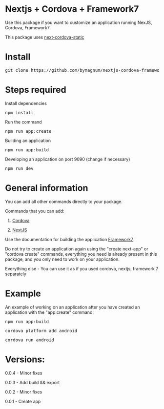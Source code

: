 # Nextjs + Cordova + Framework7

Use this package if you want to customize an application running NexJS, Cordova, Framework7

This package uses [next-cordova-static](https://www.npmjs.com/package/next-cordova-static)

# Install 
<pre>
git clone https://github.com/bymagnum/nextjs-cordova-framework7.git .
</pre>

# Steps required

Install dependencies
<pre>
npm install
</pre>

Run the command
<pre>
npm run app:create
</pre>

Building an application
<pre>
npm run app:build
</pre>


Developing an application on port 9090 (change if necessary)
<pre>
npm run dev
</pre>

# General information

You can add all other commands directly to your package.

Commands that you can add:

1. [Cordova](https://cordova.apache.org/docs/en/latest/)

2. [NextJS](https://nextjs.org/docs/getting-started)

Use the documentation for building the application [Framework7](https://framework7.io/react/)

Do not try to create an application again using the "create next-app" or "cordova create" commands, everything you need is already present in this package, and you only need to work on your application.

Everything else - You can use it as if you used cordova, nextjs, framework 7 separately

# Example

An example of working on an application after you have created an application with the "app:create" command:

<pre>
npm run app:build
</pre>

<pre>
cordova platform add android
</pre>

<pre>
cordova run android
</pre>


# Versions:
0.0.4 - Minor fixes 

0.0.3 - Add build && export

0.0.2 - Minor fixes

0.0.1 - Create app
